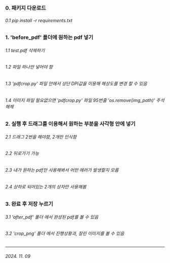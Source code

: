 
### 0. 패키지 다운로드
###### 0.1 pip install -r requirements.txt
### 1. 'before_pdf' 폴더에 원하는 pdf 넣기
###### 1.1 test.pdf 삭제하기 
###### 1.2 파일 하나만 넣어야 함
###### 1.3 'pdfcrop.py' 파일 안에서 상단 DPI값을 이용해 해상도를 변경 할 수 있음
###### 1.4 이미지 파일 필요없으면 'pdfcrop.py' 파일 95번줄 'os.remove(img_path)' 주석 해제
### 2. 실행 후 드래그를 이용해서 원하는 부분을 사각형 안에 넣기
###### 2.1 드래그 2번을 해야함, 2개만 인식함
###### 2.2 뒤로가기 가능
###### 2.3 내가 원하는 pdf만 사용해봐서 어떤 에러가 발생할지 모름
###### 2.4 상하로 되어있는 2개의 상자만 사용해봄
### 3. 완료 후 저장 누르기
###### 3.1 'after_pdf' 폴더 에서 완성된 pdf를 볼 수 있음
###### 3.2 'crop_png' 폴더 에서 진행상황과, 잘린 이미지를 볼 수 있음

---

###### 2024. 11. 09